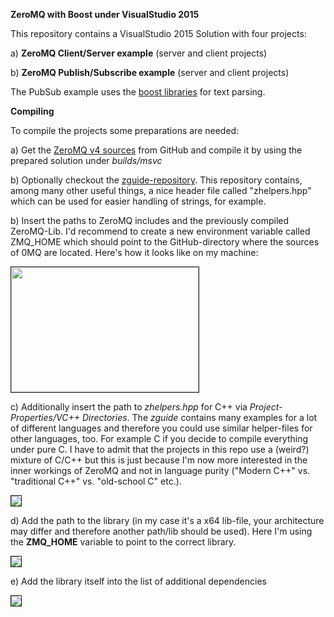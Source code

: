 **ZeroMQ with Boost under VisualStudio 2015**


This repository contains a VisualStudio 2015 Solution with four projects:

a) **ZeroMQ Client/Server example** (server and client projects)

b) **ZeroMQ Publish/Subscribe example** (server and client projects)

The PubSub example uses the <a href="http://www.boost.org/" target="_blank">boost libraries</a> for text parsing.

**Compiling**

To compile the projects some preparations are needed:

a) Get the <a href="https://github.com/zeromq/zeromq4-x" target="_blank">ZeroMQ v4 sources</a> from GitHub and compile it by using the prepared solution under *builds/msvc*

b) Optionally checkout the <a href="https://github.com/imatix/zguide" target="_blank">zguide-repository</a>. This repository contains, among many other useful things, a nice header file called "zhelpers.hpp" which can be used for easier handling of strings, for example.  

b) Insert the paths to ZeroMQ includes and the previously compiled ZeroMQ-Lib. I'd recommend to create a new environment variable called ZMQ_HOME which should point to the
GitHub-directory where the sources of 0MQ are located. Here's how it looks like on my machine:

<img src="http://fs2.directupload.net/images/150802/jpl9oru8.png" width="300" height="200" border="1">

c) Additionally insert the path to *zhelpers.hpp* for C++ via *Project-Properties/VC++ Directories*. The *zguide* contains many examples for a lot of different languages and therefore you could use similar helper-files for other languages, too. For example C if you decide to compile everything under pure C. I have to admit that the projects in this repo use a (weird?) mixture of C/C++ but this is just because I'm now more interested in the inner workings of ZeroMQ and not in language purity ("Modern C++" vs. "traditional C++" vs. "old-school C" etc.).

<img src="http://fs2.directupload.net/images/150802/wetv6ntd.png" border="1">

d) Add the path to the library (in my case it's a x64 lib-file, your architecture may differ and therefore another path/lib should be used). Here I'm using the **ZMQ_HOME** variable to point to the correct library.

<img src="http://fs2.directupload.net/images/150802/a52usgh9.png" border="1">

e) Add the library itself into the list of additional dependencies

<img src="http://fs1.directupload.net/images/150802/gfadnb6p.png" border="1">
